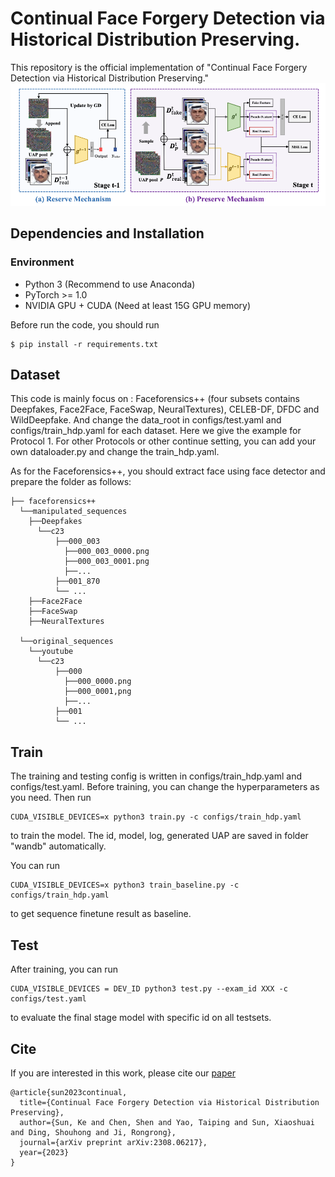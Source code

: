 
# Continual Face Forgery Detection via Historical Distribution Preserving. 
This repository is the official implementation of "Continual Face Forgery Detection via Historical Distribution Preserving."
![avatar](./img/main.png)

## Dependencies and Installation

### Environment

- Python 3 (Recommend to use Anaconda)
- PyTorch >= 1.0
- NVIDIA GPU + CUDA (Need at least 15G GPU memory)

Before run the code, you should run

```shell
$ pip install -r requirements.txt
```
## Dataset
This code is mainly focus on :
Faceforensics++ (four subsets contains Deepfakes, Face2Face, FaceSwap, NeuralTextures), CELEB-DF, DFDC and WildDeepfake.
And change the data_root in configs/test.yaml and configs/train_hdp.yaml for each dataset. Here we give the example for Protocol 1. For other Protocols or other continue setting,
you can add your own dataloader.py and change the train_hdp.yaml.

As for the Faceforensics++, you should extract face using face detector and prepare the folder as follows:
```
├── faceforensics++
  └──manipulated_sequences
    ├──Deepfakes
      └──c23
          ├──000_003
            ├──000_003_0000.png
            ├──000_003_0001.png
            ├──...
          ├──001_870
          └── ...
    ├──Face2Face
    ├──FaceSwap
    ├──NeuralTextures

  └──original_sequences
    └──youtube
      └──c23
          ├──000
            ├──000_0000.png
            ├──000_0001,png
            ├──...
          ├──001
          └── ...
```


## Train
The training and testing config is written in configs/train_hdp.yaml and configs/test.yaml. Before training, you can change the hyperparameters as you need.
Then run 
```
CUDA_VISIBLE_DEVICES=x python3 train.py -c configs/train_hdp.yaml
```
to train the model.
The id, model, log, generated UAP are saved in folder "wandb" automatically.

You can run 
```
CUDA_VISIBLE_DEVICES=x python3 train_baseline.py -c configs/train_hdp.yaml
```
to get sequence finetune result as baseline.



## Test
After training, you can run 
```
CUDA_VISIBLE_DEVICES = DEV_ID python3 test.py --exam_id XXX -c configs/test.yaml
```
to evaluate the final stage model with specific id on all testsets.



## Cite

If you are interested in this work, please cite our [paper](https://arxiv.org/abs/2308.06217)
```
@article{sun2023continual,
  title={Continual Face Forgery Detection via Historical Distribution Preserving},
  author={Sun, Ke and Chen, Shen and Yao, Taiping and Sun, Xiaoshuai and Ding, Shouhong and Ji, Rongrong},
  journal={arXiv preprint arXiv:2308.06217},
  year={2023}
}
```
